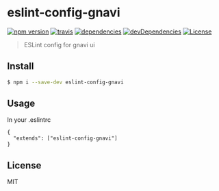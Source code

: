# eslint-config-gnavi

[![npm version](http://img.shields.io/npm/v/eslint-config-gnavi.svg?style=flat-square)](https://github.com/gurunavi-creators/eslint-config-gnavi)
[![travis](http://img.shields.io/travis/gurunavi-creators/eslint-config-gnavi.svg?style=flat-square)](https://github.com/gurunavi-creators/eslint-config-gnavi)
[![dependencies](http://img.shields.io/david/gurunavi-creators/eslint-config-gnavi.svg?style=flat-square)](https://github.com/gurunavi-creators/eslint-config-gnavi)
[![devDependencies](http://img.shields.io/david/dev/gurunavi-creators/eslint-config-gnavi.svg?style=flat-square)](https://github.com/gurunavi-creators/eslint-config-gnavi)
[![License](http://img.shields.io/npm/l/eslint-config-gnavi.svg?style=flat-square)](https://github.com/gurunavi-creators/eslint-config-gnavi)

> ESLint config for gnavi ui

## Install

```sh
$ npm i --save-dev eslint-config-gnavi
```

## Usage

In your .eslintrc
```
{
  "extends": ["eslint-config-gnavi"]
}
```

## License

MIT
